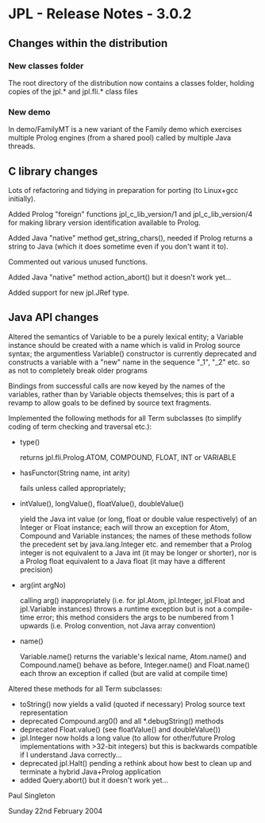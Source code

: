 # JPL - Release Notes - 3.0.2

## Changes within the distribution

### New classes folder

The root directory of the distribution now contains a classes folder, holding copies of the jpl.* and jpl.fli.* class files

### New demo

In demo/FamilyMT is a new variant of the Family demo which exercises multiple Prolog engines (from a  shared pool)
called by multiple Java threads.

## C library changes

Lots of refactoring and tidying in preparation for porting (to Linux+gcc initially).

Added Prolog "foreign" functions jpl_c_lib_version/1 and jpl_c_lib_version/4 for making library version identification
available to Prolog.

Added Java "native" method get_string_chars(), needed if Prolog returns a string to Java
(which it does sometime even if you don't want it to).

Commented out various unused functions.

Added Java "native" method action_abort() but it doesn't work yet...

Added support for new jpl.JRef type.

## Java API changes

Altered the semantics of Variable to be a purely lexical entity; a Variable instance should be created with a name
which is valid in Prolog source syntax;
the argumentless Variable() constructor is currently deprecated and constructs a variable with a "new" name
in the sequence "_1", "_2" etc. so as not to completely break older programs

Bindings from successful calls are now keyed by the names of the variables, rather than by Variable objects themselves;
this is part of a revamp to allow goals to be defined by source text fragments.

Implemented the following methods for all Term subclasses (to simplify coding of term checking and traversal etc.):

* type()

  returns jpl.fli.Prolog.ATOM, COMPOUND, FLOAT, INT or VARIABLE
 
* hasFunctor(String name, int arity)
 
  fails unless called appropriately;
  
* intValue(), longValue(), floatValue(), doubleValue()
  
  yield the Java int value (or long, float or double value respectively) of an Integer or Float instance;
  each will throw an exception for Atom, Compound and Variable instances;
  the names of these methods follow the precedent set by java.lang.Integer etc. and remember that a Prolog integer
  is not equivalent to a Java int (it may be longer or shorter), nor is a Prolog float equivalent to a Java float
  (it may have a different precision)
 
* arg(int argNo)
 
  calling arg() inappropriately (i.e. for jpl.Atom, jpl.Integer, jpl.Float and jpl.Variable instances)
  throws a runtime exception but is not a compile-time error;
  this method considers the args to be numbered from 1 upwards (i.e. Prolog convention, not Java array convention)
 
* name()

  Variable.name() returns the variable's lexical name, Atom.name() and Compound.name() behave as before,
  Integer.name() and Float.name() each throw an exception if called (but are valid at compile time)

Altered these methods for all Term subclasses:

* toString() now yields a valid (quoted if necessary) Prolog source text representation
* deprecated Compound.arg0() and all *.debugString() methods
* deprecated Float.value() (see floatValue() and doubleValue())
* jpl.Integer now holds a long value (to allow for other/future Prolog implementations with >32-bit integers) but this is backwards compatible if I understand Java correctly...
* deprecated jpl.Halt() pending a rethink about how best to clean up and terminate a hybrid Java+Prolog application
* added Query.abort() but it doesn't work yet...

Paul Singleton

Sunday 22nd February 2004
